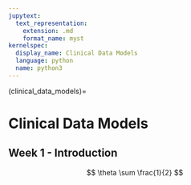 ```yaml
---
jupytext:
  text_representation:
    extension: .md
    format_name: myst
kernelspec:
  display_name: Clinical Data Models
  language: python
  name: python3
---
```

(clinical_data_models)=

# Clinical Data Models #

## Week 1 - Introduction 

$$ \theta \sum \frac{1}{2} $$